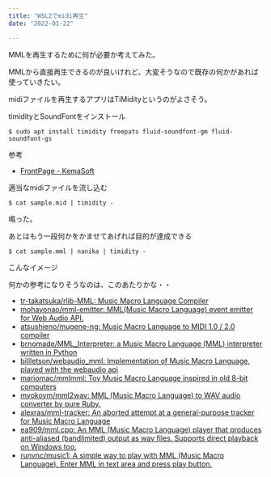 ```yaml
---
title: "WSL2でmidi再生"
date: "2022-01-22"

---
```


MMLを再生するために何が必要か考えてみた。

MMLから直接再生できるのが良いけれど、大変そうなので既存の何かがあれば使っていきたい。

midiファイルを再生するアプリはTiMidityというのがよさそう。

timidityとSoundFontをインストール
```
$ sudo apt install timidity freepats fluid-soundfont-gm fluid-soundfont-gs
```
参考
- [FrontPage - KemaSoft](https://kemasoft.net/index.php#ke8617b0)

適当なmidiファイルを流し込む
```
$ cat sample.mid | timidity -
```
鳴った。

あとはもう一段何かをかませてあげれば目的が達成できる
```
$ cat sample.mml | nanika | timidity -
```
こんなイメージ

何かの参考になりそうなのは、このあたりかな・・
- [tr-takatsuka/rlib-MML: Music Macro Language Compiler](https://github.com/tr-takatsuka/rlib-MML)
- [mohayonao/mml-emitter: MML(Music Macro Language) event emitter for Web Audio API.](https://github.com/mohayonao/mml-emitter)
- [atsushieno/mugene-ng: Music Macro Language to MIDI 1.0 / 2.0 compiler](https://github.com/atsushieno/mugene-ng)
- [brnomade/MML_Interpreter: a Music Macro Language (MML) interpreter written in Python](https://github.com/brnomade/MML_Interpreter)
- [billletson/webaudio_mml: Implementation of Music Macro Language, played with the webaudio api](https://github.com/billletson/webaudio_mml)
- [mariomac/mmlmml: Toy Music Macro Language inspired in old 8-bit computers](https://github.com/mariomac/mmlmml)
- [myokoym/mml2wav: MML (Music Macro Language) to WAV audio converter by pure Ruby.](https://github.com/myokoym/mml2wav)
- [alexras/mml-tracker: An aborted attempt at a general-purpose tracker for Music Macro Language](https://github.com/alexras/mml-tracker)
- [ea909/mml.cpp: An MML (Music Macro Language) player that produces anti-aliased (bandlimited) output as wav files. Supports direct playback on Windows too.](https://github.com/ea909/mml.cpp)
- [runvnc/music1: A simple way to play with MML (Music Macro Language). Enter MML in text area and press play button.](https://github.com/runvnc/music1)
